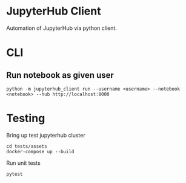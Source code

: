 # JupyterHub Client

Automation of JupyterHub via python client.

# CLI

## Run notebook as given user

```shell
python -m jupyterhub_client run --username <username> --notebook <notebook> --hub http://localhost:8000
```

# Testing

Bring up test jupyterhub cluster

```shell
cd tests/assets
docker-compose up --build
```

Run unit tests

```shell
pytest
```
